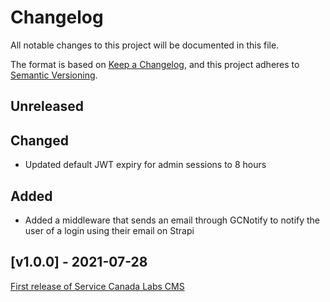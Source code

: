# Changelog

All notable changes to this project will be documented in this file.

The format is based on [Keep a Changelog](https://keepachangelog.com/en/1.0.0/),
and this project adheres to [Semantic Versioning](https://semver.org/spec/v2.0.0.html).

## Unreleased

## Changed

- Updated default JWT expiry for admin sessions to 8 hours

## Added

- Added a middleware that sends an email through GCNotify to notify the user of a login using their email on Strapi

## [v1.0.0] - 2021-07-28

[First release of Service Canada Labs CMS](https://github.com/DTS-STN/Alpha-Site-CMS/releases/tag/v1.0.0)
